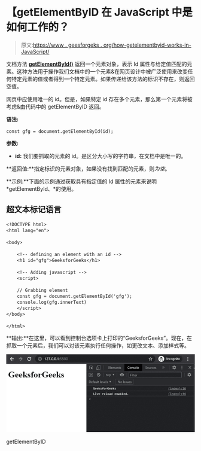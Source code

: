 # 【getElementByID 在 JavaScript 中是如何工作的？

> 原文:[https://www . geesforgeks . org/how-getelementbyid-works-in-JavaScript/](https://www.geeksforgeeks.org/how-getelementbyid-works-in-javascript/)

文档方法 [**getElementById()**](https://www.geeksforgeeks.org/html-dom-getelementbyid-method/) 返回一个元素对象，表示 Id 属性与给定值匹配的元素。这种方法用于操作我们文档中的一个元素&在网页设计中被广泛使用来改变任何特定元素的值或者得到一个特定元素。如果传递给该方法的标识不存在，则返回空值。

网页中应使用唯一的 id。但是，如果特定 id 存在多个元素，那么第一个元素将被考虑&由代码中的 getElementByID 返回。

**语法:**

```
const gfg = document.getElementById(id);
```

**参数:**

*   **id:** 我们要抓取的元素的 id。是区分大小写的字符串，在文档中是唯一的。

**返回值:**指定标识的元素对象，如果没有找到匹配的元素，则*为空*。

**示例:**下面的示例通过获取具有指定值的 Id 属性的元素来说明 *getElementById、*的使用。

## 超文本标记语言

```
<!DOCTYPE html>
<html lang="en">

<body>

    <!-- defining an element with an id -->
    <h1 id="gfg">GeeksforGeeks</h1>

    <!-- Adding javascript -->
    <script>

    // Grabbing element
    const gfg = document.getElementById('gfg');
    console.log(gfg.innerText)
    </script>
</body>

</html>
```

**输出:**在这里，可以看到控制台选项卡上打印的“GeeksforGeeks”。现在，在抓取一个元素后，我们可以对该元素执行任何操作，如更改文本、添加样式等。

![](img/0a2a512419b0ba5e250e814ab91ec7e1.png)

getElementByID